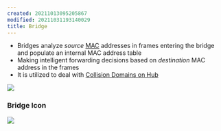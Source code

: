 ```yaml
---
created: 20211013095205867
modified: 20211031193140029
title: Bridge
---
```


- Bridges analyze _source_ [MAC](#MAC) addresses in frames entering the bridge and populate an internal MAC address table
- Making intelligent forwarding decisions based on _destination_ MAC address in the frames
- It is utilized to deal with [Collision Domains on Hub](#Collision%20Domains%20on%20Hub)

![](https://raw.githubusercontent.com/zubayrrr/twiki/main/bin/image.xrrpxvie95.png)

### Bridge Icon

![](https://raw.githubusercontent.com/zubayrrr/twiki/main/bin/image.x6amy3rq6kf.png)
